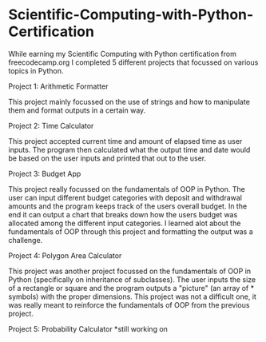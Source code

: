 # Scientific-Computing-with-Python-Certification

While earning my Scientific Computing with Python certification from freecodecamp.org I completed 5 different projects that focussed on various topics in Python.

Project 1: Arithmetic Formatter

This project mainly focussed on the use of strings and how to manipulate them and format outputs in a certain way.



Project 2: Time Calculator

This project accepted current time and amount of elapsed time as user inputs.  The program then calculated what the output time and date would be based on the user inputs and
printed that out to the user.



Project 3: Budget App

This project really focussed on the fundamentals of OOP in Python.  The user can input different budget categories with deposit and withdrawal amounts and the program keeps
track of the users overall budget.  In the end it can output a chart that breaks down how the users budget was allocated among the different input categories.  I learned
alot about the fundamentals of OOP through this project and formatting the output was a challenge.



Project 4: Polygon Area Calculator

This project was another project focussed on the fundamentals of OOP in Python (specifically on inheritance of subclasses).  The user inputs the size of a 
rectangle or square and the program outputs a "picture" (an array of * symbols) with the proper dimensions.  This project was not a difficult one, it was really 
meant to reinforce the fundamentals of OOP from the previous project.


Project 5: Probability Calculator
*still working on 
